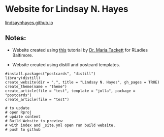 # Website for Lindsay N. Hayes

[lindsaynhayes.github.io](https://lindsaynhayes.github.io)

## Notes:

-   Website created using [this](https://www.youtube.com/watch?v=RYf5HqU1pI4) tutorial by [Dr. Maria Tackett](https://maria-tackett.netlify.app) for RLadies Baltimore.

-   Website created using distill and postcard templates.

```{r, eval = FALSE}
#install.packages("postcards", "distill")
library(distill)
create_website(dir = ".", title = "Lindsay N. Hayes", gh_pages = TRUE)
create_theme(name = "theme") 
create_article(file = "test", template = "jolla", package = "postcards")
create_article(file = "test")
```

```{r, eval=FALSE}
# to update
# open Rproj
# update content
# Build Website to preview
# with index and _site.yml open run build website.
# push to github
```